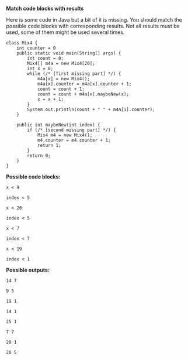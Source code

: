 **Match code blocks with results**

Here is some code in Java but a bit of it is missing.
You should match the possible code blocks with corresponding results.
Not all results must be used, some of them might be used several times.

    class Mix4 {
        int counter = 0
        public static void main(String[] args) {
            int count = 0;
            Mix4[] m4a = new Mix4[20];
            int x = 0;
            while (/* [first missing part] */) {
                m4a[x] = new Mix4();
                m4a[x].counter = m4a[x].counter + 1;
                count = count + 1;
                count = count + m4a[x].maybeNew(x);
                x = x + 1;
            }
            System.out.println(count + " " + m4a[1].counter);
        }
        
        public int maybeNew(int index) {
            if (/* [second missing part] */) {
                Mix4 m4 = new Mix4();
                m4.counter = m4.counter + 1;
                return 1;
            }
            return 0;
        }
    }

**Possible code blocks:**

    x < 9
    
    index < 5
<!-- -->
    x < 20
    
    index < 5
<!-- -->
    x < 7
    
    index < 7
<!-- -->
    x < 19
    
    index < 1

**Possible outputs:**

    14 7
<!-- -->
    9 5
<!-- -->
    19 1
<!-- -->
    14 1
<!-- -->
    25 1
<!-- -->
    7 7
<!-- -->
    20 1
<!-- -->
    20 5